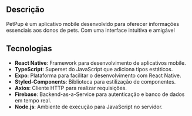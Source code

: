 ## Descrição

PetPup é um aplicativo mobile desenvolvido para oferecer informações essenciais aos donos de pets. Com uma interface intuitiva e amigável


## Tecnologias

- **React Native**: Framework para desenvolvimento de aplicativos mobile.
- **TypeScript**: Superset do JavaScript que adiciona tipos estáticos.
- **Expo**: Plataforma para facilitar o desenvolvimento com React Native.
- **Styled-Components**: Biblioteca para estilização de componentes.
- **Axios**: Cliente HTTP para realizar requisições.
- **Firebase**: Backend-as-a-Service para autenticação e banco de dados em tempo real.
- **Node.js**: Ambiente de execução para JavaScript no servidor.

